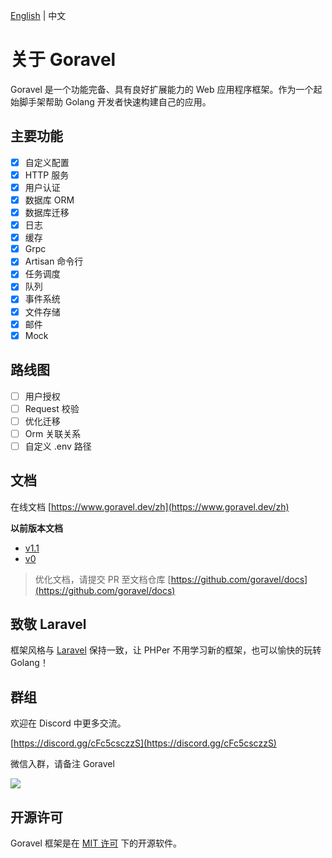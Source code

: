 <!-- <p align="center"><img src="https://goravel.s3.us-east-2.amazonaws.com/goravel-word.png" width="300"></p> -->

[English](../README.md) | 中文

# 关于 Goravel

Goravel 是一个功能完备、具有良好扩展能力的 Web 应用程序框架。作为一个起始脚手架帮助 Golang 开发者快速构建自己的应用。

## 主要功能

- [x] 自定义配置
- [x] HTTP 服务
- [x] 用户认证
- [x] 数据库 ORM
- [x] 数据库迁移
- [x] 日志
- [x] 缓存
- [x] Grpc
- [x] Artisan 命令行
- [x] 任务调度
- [x] 队列
- [x] 事件系统
- [x] 文件存储
- [x] 邮件
- [x] Mock

## 路线图

- [ ] 用户授权
- [ ] Request 校验
- [ ] 优化迁移
- [ ] Orm 关联关系
- [ ] 自定义 .env 路径

## 文档

在线文档 [https://www.goravel.dev/zh](https://www.goravel.dev/zh)

**以前版本文档**

- [v1.1](https://github.com/goravel/docs/tree/master/v1.1)
- [v0](https://github.com/goravel/docs/tree/master/v0)

> 优化文档，请提交 PR 至文档仓库 [https://github.com/goravel/docs](https://github.com/goravel/docs)

## 致敬 Laravel

框架风格与 [Laravel](https://github.com/laravel/laravel) 保持一致，让 PHPer 不用学习新的框架，也可以愉快的玩转 Golang！

## 群组

欢迎在 Discord 中更多交流。

[https://discord.gg/cFc5csczzS](https://discord.gg/cFc5csczzS)

微信入群，请备注 Goravel

![](https://user-images.githubusercontent.com/24771476/194740900-cee4aa43-7c22-42b6-ada9-42bc160cd797.JPG)

## 开源许可

Goravel 框架是在 [MIT 许可](https://opensource.org/licenses/MIT) 下的开源软件。
